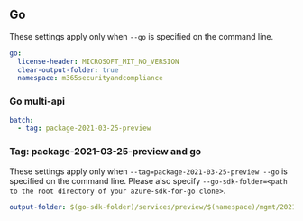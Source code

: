 ## Go

These settings apply only when `--go` is specified on the command line.

``` yaml $(go)
go:
  license-header: MICROSOFT_MIT_NO_VERSION
  clear-output-folder: true
  namespace: m365securityandcompliance
```

### Go multi-api

``` yaml $(go) && $(multiapi)
batch:
  - tag: package-2021-03-25-preview
```

### Tag: package-2021-03-25-preview and go

These settings apply only when `--tag=package-2021-03-25-preview --go` is specified on the command line.
Please also specify `--go-sdk-folder=<path to the root directory of your azure-sdk-for-go clone>`.

``` yaml $(tag)=='package-2021-03-25-preview' && $(go)
output-folder: $(go-sdk-folder)/services/preview/$(namespace)/mgmt/2021-03-25-preview/$(namespace)
```